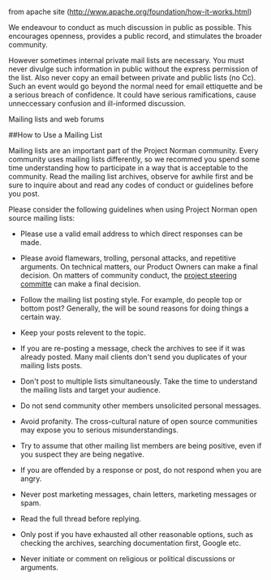 from apache site (http://www.apache.org/foundation/how-it-works.html)

We endeavour to conduct as much discussion in public as possible. This encourages openness, provides a public record, and stimulates the broader community.

However sometimes internal private mail lists are necessary. You must never divulge such information in public without the express permission of the list. Also never copy an email between private and public lists (no Cc). Such an event would go beyond the normal need for email ettiquette and be a serious breach of confidence. It could have serious ramifications, cause unneccessary confusion and ill-informed discussion.


Mailing lists and web forums

##How to Use a Mailing List

Mailing lists are an important part of the Project Norman community. Every community uses mailing lists differently, so we recommed you spend some time understanding how to participate in a way that is acceptable to the community. Read the mailing list archives, observe for awhile first and be sure to inquire about and read any codes of conduct or guidelines before you post.

Please consider the following guidelines when using Project Norman open source mailing lists:

+ Please use a valid email address to which direct responses can be made.

+ Please avoid flamewars, trolling, personal attacks, and repetitive arguments. On technical matters, our Product Owners can make a final decision. On matters of community conduct, the [project steering committe](https://github.wdf.sap.corp/Norman/Norman/wiki/Project-Norman-Project-Management) can make a final decision.

+ Follow the mailing list posting style. For example, do people top or bottom post? Generally, the will be sound reasons for doing things a certain way.

+ Keep your posts  relevent to the topic. 

+ If you are re-posting a message, check the archives to see if it was already posted. Many mail clients don't send you duplicates of your mailing lists posts.

+ Don't post to multiple lists simultaneously. Take the time to understand the mailing lists and target your audience. 

+ Do not send community other members unsolicited personal messages. 

+  Avoid profanity. The cross-cultural nature of open source communities may expose you to serious misunderstandings.
 
+ Try to assume that other mailing list members are being positive, even if you suspect they are being negative.

+ If you are offended by a response or post, do not respond when you are angry.

+ Never post marketing messages, chain letters, marketing messages or spam.

+ Read the full thread before replying. 

+ Only post if you have exhausted all other reasonable options, such as checking the archives, searching documentation first, Google etc.

+ Never initiate or comment on religious or political discussions or arguments. 

